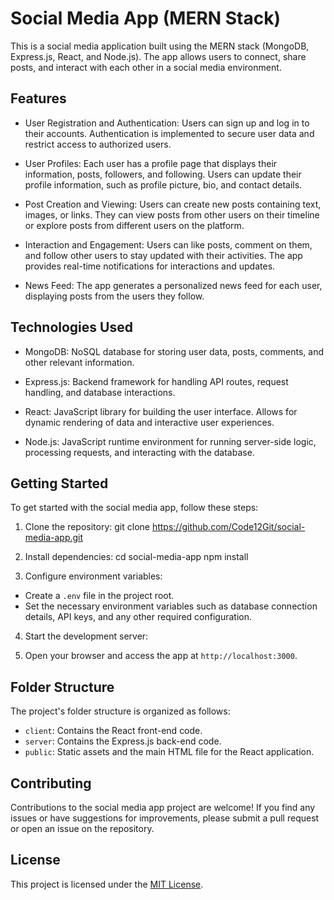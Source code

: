 # Social Media App (MERN Stack)

This is a social media application built using the MERN stack (MongoDB, Express.js, React, and Node.js). The app allows users to connect, share posts, and interact with each other in a social media environment.

## Features

- User Registration and Authentication: Users can sign up and log in to their accounts. Authentication is implemented to secure user data and restrict access to authorized users.

- User Profiles: Each user has a profile page that displays their information, posts, followers, and following. Users can update their profile information, such as profile picture, bio, and contact details.

- Post Creation and Viewing: Users can create new posts containing text, images, or links. They can view posts from other users on their timeline or explore posts from different users on the platform.

- Interaction and Engagement: Users can like posts, comment on them, and follow other users to stay updated with their activities. The app provides real-time notifications for interactions and updates.

- News Feed: The app generates a personalized news feed for each user, displaying posts from the users they follow.

## Technologies Used

- MongoDB: NoSQL database for storing user data, posts, comments, and other relevant information.

- Express.js: Backend framework for handling API routes, request handling, and database interactions.

- React: JavaScript library for building the user interface. Allows for dynamic rendering of data and interactive user experiences.

- Node.js: JavaScript runtime environment for running server-side logic, processing requests, and interacting with the database.

## Getting Started

To get started with the social media app, follow these steps:

1. Clone the repository:
   git clone https://github.com/Code12Git/social-media-app.git

2. Install dependencies:
   cd social-media-app
   npm install

3. Configure environment variables:

- Create a `.env` file in the project root.
- Set the necessary environment variables such as database connection details, API keys, and any other required configuration.

4. Start the development server:

5. Open your browser and access the app at `http://localhost:3000`.

## Folder Structure

The project's folder structure is organized as follows:

- `client`: Contains the React front-end code.
- `server`: Contains the Express.js back-end code.
- `public`: Static assets and the main HTML file for the React application.

## Contributing

Contributions to the social media app project are welcome! If you find any issues or have suggestions for improvements, please submit a pull request or open an issue on the repository.

## License

This project is licensed under the [MIT License](LICENSE).

